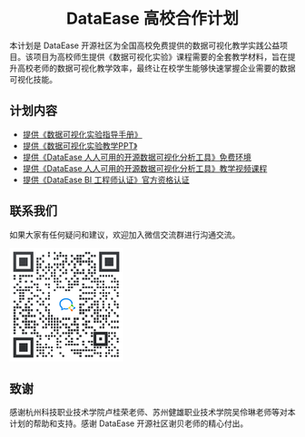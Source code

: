 <h1 align="center">DataEase 高校合作计划</h1>
</p>
本计划是 DataEase 开源社区为全国高校免费提供的数据可视化教学实践公益项目。该项目为高校师生提供《数据可视化实验》课程需要的全套教学材料，旨在提升高校老师的数据可视化教学效率，最终让在校学生能够快速掌握企业需要的数据可视化技能。

## 计划内容

* [提供《数据可视化实验指导手册》](https://github.com/fit2cloud-edu/DataEase ) 
* [提供《数据可视化实验教学PPT》](https://github.com/fit2cloud-edu/DataEase ) 
* [提供《DataEase 人人可用的开源数据可视化分析工具》免费环境](http://student.dataease.fit2cloud.com ) 
* [提供《DataEase 人人可用的开源数据可视化分析工具》教学视频课程](https://edu.fit2cloud.com/ ) 
* [提供《DataEase BI 工程师认证》官方资格认证](https://edu.fit2cloud.com/p/t_pc/goods_pc_detail/goods_detail/course_2ccEXguhbn9JwVQX1sjP112SOvq ) 

## 联系我们

如果大家有任何疑问和建议，欢迎加入微信交流群进行沟通交流。

<div align="left"> <img src="image/【高校】技术交流群.png" width = 200 /> </div>

## 致谢

感谢杭州科技职业技术学院卢桂荣老师、苏州健雄职业技术学院吴伶琳老师等对本计划的帮助和支持。感谢 DataEase 开源社区谢贝老师的精心付出。
